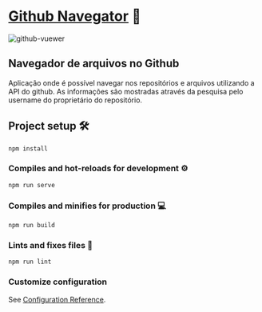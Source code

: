 # [Github Navegator](https://globrito.github.io/vuewer-github-vuejs/) :open_file_folder:

![github-vuewer](https://user-images.githubusercontent.com/103264347/214743589-47a5d31f-ea5b-4dcf-a542-c4e6563fdb9b.png)

## Navegador de arquivos no Github

Aplicação onde é possível navegar nos repositórios e arquivos utilizando a API do github. As informações são mostradas através da pesquisa pelo username do proprietário do repositório. 

## Project setup 🛠️
```
npm install
```

### Compiles and hot-reloads for development :gear:
```
npm run serve
```

### Compiles and minifies for production :computer:
```
npm run build
```

### Lints and fixes files :broom:
```
npm run lint
```

### Customize configuration
See [Configuration Reference](https://cli.vuejs.org/config/).
